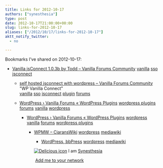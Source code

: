 ```yaml
---
title: Links for 2012-10-17
authors: ["synesthesia"]
type: post
date: 2012-10-17T21:00:00+00:00
slug: links-for-2012-10-17 
aliases: ["/2012/10/17/links-for-2012-10-17"]
aktt_notify_twitter:
  - no

---
```

Bookmarks I&#8217;ve shared on 2012-10-17:

  * [Vanilla jsConnect 1.0.3b by Todd &#8211; Vanilla Forums Community][1] 
    [vanilla][2] [sso][3] [jsconnect][4] </li> 
    
      * [self hosted jsconnect with wordpress &#8211; Vanilla Forums Community][5]  
        "WP Vanilla Connect"  
        [vanilla][2] [sso][3] [jsconnect][4] [plugin][6] [forums][7] 
      * [WordPress &rsaquo; Vanilla Forums &laquo; WordPress Plugins][8] 
        [wordpress plugins][9] [forums][7] [vanilla][2] [wordpress][10] </li> 
        
          * [WordPress &rsaquo; Vanilla Forums &laquo; WordPress Plugins][11] 
            [wordpress][10] [vanilla][2] [forums][7] [wordpress plugins][9] </li> 
            
              * [WPMW &#8211; CiaransWiki][12] 
                [wordpress][10] [mediawiki][13] </li> 
                
                  * [WordPress, bbPress][14] 
                    [wordpress][10] [mediawiki][13] </li> </ul> 
                    
                    <p class="deliciouslink">
                      <a href="https://del.icio.us/synesthesia" title="See all my bookmarks on del.icio.us"><img src="https://www.synesthesia.co.uk/images/deliciousicon.jpg" alt="Delicious icon" /></a>&nbsp;I am <a href="https://del.icio.us/synesthesia" title="See all my bookmarks on del.icio.us">Synesthesia</a>
                    </p>
                    
                    <p class="deliciouslink">
                      <a href="https://del.icio.us/network?add=synesthesia" title="Add me to your del.icio.us network"><img src="https://www.synesthesia.co.uk/images/add.gif" alt="" /></a>&nbsp;<a href="https://del.icio.us/network?add=synesthesia" title="Add me to your del.icio.us network">Add me to your network</a>
                    </p>

 [1]: https://vanillaforums.org/addon/jsconnect-plugin
 [2]: https://www.delicious.com/synesthesia/vanilla
 [3]: https://www.delicious.com/synesthesia/sso
 [4]: https://www.delicious.com/synesthesia/jsconnect
 [5]: https://vanillaforums.org/discussion/21656
 [6]: https://www.delicious.com/synesthesia/plugin
 [7]: https://www.delicious.com/synesthesia/forums
 [8]: https://wordpress.org/extend/plugins/vanilla-forums/faq/
 [9]: https://www.delicious.com/synesthesia/wordpress+plugins
 [10]: https://www.delicious.com/synesthesia/wordpress
 [11]: https://wordpress.org/extend/plugins/vanilla-forums/installation/
 [12]: https://ciarang.com/wiki/page/WPMW
 [13]: https://www.delicious.com/synesthesia/mediawiki
 [14]: https://insites.ingenesis.net/2008/08/17/wordpress-bbpress-mediawiki/